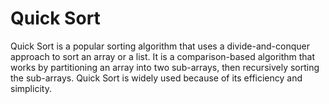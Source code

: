 # Quick Sort

Quick Sort is a popular sorting algorithm that uses a divide-and-conquer approach to sort an array or a list. It is a comparison-based algorithm that works by partitioning an array into two sub-arrays, then recursively sorting the sub-arrays. Quick Sort is widely used because of its efficiency and simplicity.
